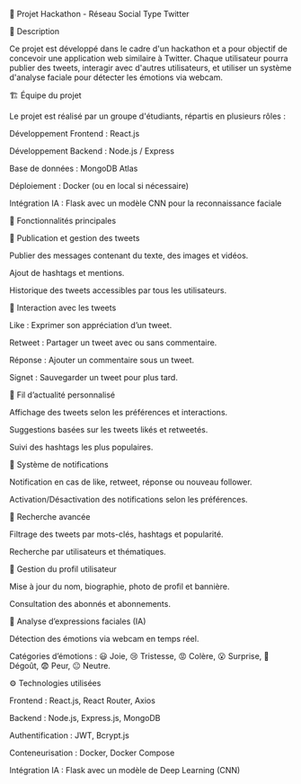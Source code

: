 📌 Projet Hackathon - Réseau Social Type Twitter

📖 Description

Ce projet est développé dans le cadre d'un hackathon et a pour objectif de concevoir une application web similaire à Twitter. Chaque utilisateur pourra publier des tweets, interagir avec d'autres utilisateurs, et utiliser un système d'analyse faciale pour détecter les émotions via webcam.

🏗️ Équipe du projet

Le projet est réalisé par un groupe d'étudiants, répartis en plusieurs rôles :

Développement Frontend : React.js

Développement Backend : Node.js / Express

Base de données : MongoDB Atlas

Déploiement : Docker (ou en local si nécessaire)

Intégration IA : Flask avec un modèle CNN pour la reconnaissance faciale

🎯 Fonctionnalités principales

🔹 Publication et gestion des tweets

Publier des messages contenant du texte, des images et vidéos.

Ajout de hashtags et mentions.

Historique des tweets accessibles par tous les utilisateurs.

🔹 Interaction avec les tweets

Like : Exprimer son appréciation d’un tweet.

Retweet : Partager un tweet avec ou sans commentaire.

Réponse : Ajouter un commentaire sous un tweet.

Signet : Sauvegarder un tweet pour plus tard.

🔹 Fil d’actualité personnalisé

Affichage des tweets selon les préférences et interactions.

Suggestions basées sur les tweets likés et retweetés.

Suivi des hashtags les plus populaires.

🔹 Système de notifications

Notification en cas de like, retweet, réponse ou nouveau follower.

Activation/Désactivation des notifications selon les préférences.

🔹 Recherche avancée

Filtrage des tweets par mots-clés, hashtags et popularité.

Recherche par utilisateurs et thématiques.

🔹 Gestion du profil utilisateur

Mise à jour du nom, biographie, photo de profil et bannière.

Consultation des abonnés et abonnements.

🔹 Analyse d’expressions faciales (IA)

Détection des émotions via webcam en temps réel.

Catégories d’émotions : 😃 Joie, 😢 Tristesse, 😡 Colère, 😮 Surprise, 🤢 Dégoût, 😨 Peur, 😐 Neutre.

⚙️ Technologies utilisées

Frontend : React.js, React Router, Axios

Backend : Node.js, Express.js, MongoDB

Authentification : JWT, Bcrypt.js

Conteneurisation : Docker, Docker Compose

Intégration IA : Flask avec un modèle de Deep Learning (CNN)
